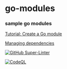 # go-modules

### sample go modules

[Tutorial: Create a Go module](https://golang.org/doc/tutorial/create-module)

[Managing dependencies](https://golang.org/doc/modules/managing-dependencies)

[![GitHub Super-Linter](https://github.com/andrew-scoppa/go-modules/workflows/Lint-Code-Base/badge.svg)](https://github.com/marketplace/actions/super-linter)

[![CodeQL](https://github.com/andrew-scoppa/go-modules/actions/workflows/codeql-analysis.yml/badge.svg)](https://github.com/andrew-scoppa/go-modules/actions/workflows/codeql-analysis.yml)



